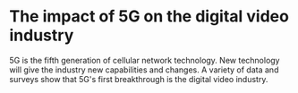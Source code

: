 # The impact of 5G on the digital video industry
5G is the fifth generation of cellular network technology. New technology will give the industry new capabilities and changes. A variety of data and surveys show that 5G's first breakthrough is the digital video industry.
